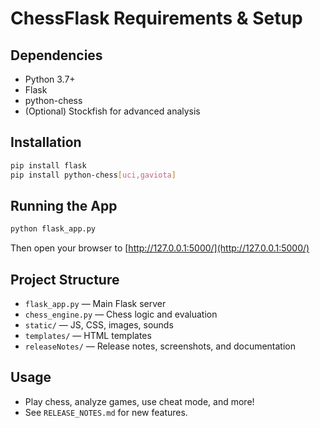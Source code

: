# ChessFlask Requirements & Setup

## Dependencies
- Python 3.7+
- Flask
- python-chess
- (Optional) Stockfish for advanced analysis

## Installation
```sh
pip install flask
pip install python-chess[uci,gaviota]
```

## Running the App
```sh
python flask_app.py
```
Then open your browser to [http://127.0.0.1:5000/](http://127.0.0.1:5000/)

## Project Structure
- `flask_app.py` — Main Flask server
- `chess_engine.py` — Chess logic and evaluation
- `static/` — JS, CSS, images, sounds
- `templates/` — HTML templates
- `releaseNotes/` — Release notes, screenshots, and documentation

## Usage
- Play chess, analyze games, use cheat mode, and more!
- See `RELEASE_NOTES.md` for new features. 